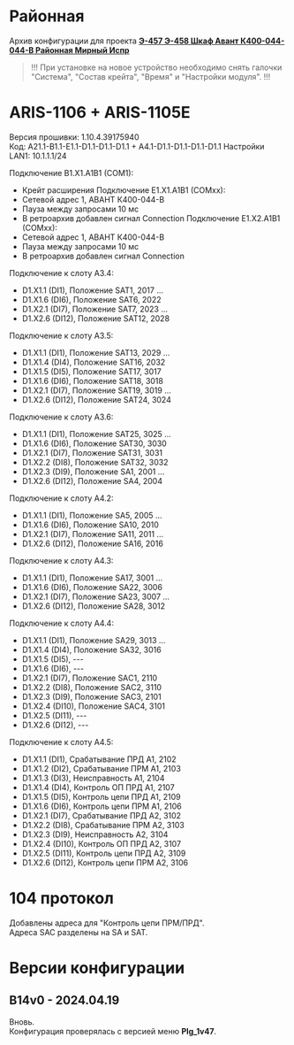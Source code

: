 ﻿Районная
========

Архив конфигурации для проекта **[Э-457 Э-458 Шкаф Авант К400-044-044-В Районная Мирный Испр](Э-457_Э-458_Шкаф_Авант_К400-044-044-В_Районная_Мирный_Испр.pdf)**

> !!! При установке на новое устройство необходимо снять галочки "Система", "Состав крейта", "Время" и "Настройки модуля". !!!


# ARIS-1106 + ARIS-1105E

Версия прошивки: 1.10.4.39175940  
Код: A21.1-B1.1-E1.1-D1.1-D1.1-D1.1 + A4.1-D1.1-D1.1-D1.1-D1.1
Настройки LAN1: 10.1.1.1/24

Подключение B1.X1.A1B1 (COM1):
- Крейт расширения
Подключение E1.X1.A1B1 (COMxx):
- Сетевой адрес 1, АВАНТ К400-044-В
- Пауза между запросами 10 мс
- В ретроархив добавлен сигнал Connection
Подключение E1.X2.A1B1 (COMxx):
- Сетевой адрес 1, АВАНТ К400-044-В
- Пауза между запросами 10 мс
- В ретроархив добавлен сигнал Connection

Подключение к слоту A3.4:
- D1.X1.1 (DI1),  Положение SAT1,   2017
...
- D1.X1.6 (DI6),  Положение SAT6,   2022
- D1.X2.1 (DI7),  Положение SAT7,   2023
...
- D1.X2.6 (DI12), Положение SAT12,  2028

Подключение к слоту A3.5:
- D1.X1.1 (DI1),  Положение SAT13,  2029
...
- D1.X1.4 (DI4),  Положение SAT16,  2032
- D1.X1.5 (DI5),  Положение SAT17,  3017
- D1.X1.6 (DI6),  Положение SAT18,  3018
- D1.X2.1 (DI7),  Положение SAT19,  3019
...
- D1.X2.6 (DI12), Положение SAT24,  3024

Подключение к слоту A3.6:
- D1.X1.1 (DI1),  Положение SAT25,  3025
...
- D1.X1.6 (DI6),  Положение SAT30,  3030
- D1.X2.1 (DI7),  Положение SAT31,  3031
- D1.X2.2 (DI8),  Положение SAT32,  3032
- D1.X2.3 (DI9),  Положение SA1,    2001
...
- D1.X2.6 (DI12), Положение SA4,    2004

Подключение к слоту A4.2:
- D1.X1.1 (DI1),  Положение SA5,    2005
...
- D1.X1.6 (DI6),  Положение SA10,   2010
- D1.X2.1 (DI7),  Положение SA11,   2011
...
- D1.X2.6 (DI12), Положение SA16,   2016

Подключение к слоту A4.3:
- D1.X1.1 (DI1),  Положение SA17,   3001
...
- D1.X1.6 (DI6),  Положение SA22,   3006
- D1.X2.1 (DI7),  Положение SA23,   3007
...
- D1.X2.6 (DI12), Положение SA28,   3012

Подключение к слоту A4.4:
- D1.X1.1 (DI1),  Положение SA29,   3013
...
- D1.X1.4 (DI4),  Положение SA32,   3016
- D1.X1.5 (DI5),  ---
- D1.X1.6 (DI6),  ---
- D1.X2.1 (DI7),  Положение SAС1,   2110
- D1.X2.2 (DI8),  Положение SAС2,   3110
- D1.X2.3 (DI9),  Положение SAС3,   2101
- D1.X2.4 (DI10), Положение SAС4,   3101
- D1.X2.5 (DI11), ---
- D1.X2.6 (DI12), ---

Подключение к слоту A4.5:
- D1.X1.1 (DI1),  Срабатывание ПРД А1,  2102
- D1.X1.2 (DI2),  Срабатывание ПРМ А1,  2103
- D1.X1.3 (DI3),  Неисправность А1,     2104
- D1.X1.4 (DI4),  Контроль ОП ПРД А1,   2107
- D1.X1.5 (DI5),  Контроль цепи ПРД А1, 2109
- D1.X1.6 (DI6),  Контроль цепи ПРМ А1, 2106
- D1.X2.1 (DI7),  Срабатывание ПРД А2,  3102
- D1.X2.2 (DI8),  Срабатывание ПРМ А2,  3103
- D1.X2.3 (DI9),  Неисправность А2,     3104
- D1.X2.4 (DI10), Контроль ОП ПРД А2,   3107
- D1.X2.5 (DI11), Контроль цепи ПРД А2, 3109
- D1.X2.6 (DI12), Контроль цепи ПРМ А2, 3106


# 104 протокол

Добавлены адреса для "Контроль цепи ПРМ/ПРД".  
Адреса SAC разделены на SA и SAT.


# Версии конфигурации

## B14v0 - 2024.04.19

Вновь.  
Конфигурация проверялась с версией меню **PIg_1v47**.

